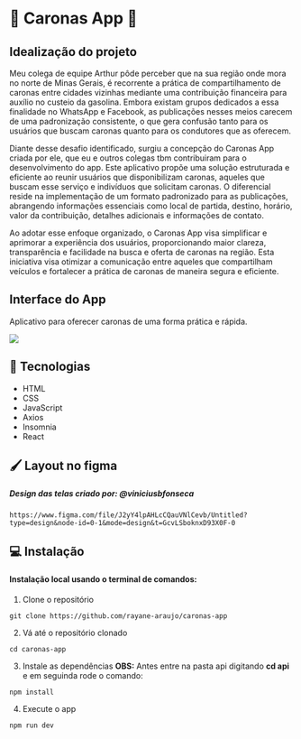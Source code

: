 # 🚗 Caronas App 🚗


## Idealização do projeto 

Meu colega de equipe Arthur pôde perceber que na sua região onde mora no norte de Minas Gerais, é recorrente a prática de compartilhamento de caronas entre cidades vizinhas mediante uma contribuição financeira para auxílio no custeio da gasolina. Embora existam grupos dedicados a essa finalidade no WhatsApp e Facebook, as publicações nesses meios carecem de uma padronização consistente, o que gera confusão tanto para os usuários que buscam caronas quanto para os condutores que as oferecem.

Diante desse desafio identificado, surgiu a concepção do Caronas App criada por ele, que eu e outros colegas tbm contribuiram para o desenvolvimento do app. Este aplicativo propõe uma solução estruturada e eficiente ao reunir usuários que disponibilizam caronas, aqueles que buscam esse serviço e indivíduos que solicitam caronas. O diferencial reside na implementação de um formato padronizado para as publicações, abrangendo informações essenciais como local de partida, destino, horário, valor da contribuição, detalhes adicionais e informações de contato.

Ao adotar esse enfoque organizado, o Caronas App visa simplificar e aprimorar a experiência dos usuários, proporcionando maior clareza, transparência e facilidade na busca e oferta de caronas na região. Esta iniciativa visa otimizar a comunicação entre aqueles que compartilham veículos e fortalecer a prática de caronas de maneira segura e eficiente.

## Interface do App

Aplicativo para oferecer caronas de uma forma prática e rápida.

<img src="./app/pages/images/telas-app-caronas.png">


## 🚀 Tecnologias

- HTML
- CSS
- JavaScript
- Axios 
- Insomnia 
- React 


##  🖌️ Layout no figma

##### Design das telas criado por: @viniciusbfonseca

```
https://www.figma.com/file/J2yY4lpAHLcCQauVNlCevb/Untitled?type=design&node-id=0-1&mode=design&t=GcvLSboknxD93X0F-0

```
## 💻 Instalação 

#### Instalação local usando o terminal de comandos:

1. Clone o repositório

```
git clone https://github.com/rayane-araujo/caronas-app

```

2. Vá até o repositório clonado

```
cd caronas-app

```

3. Instale as dependências
<strong>OBS:</strong> Antes entre na pasta api digitando <strong>cd api</strong> e em seguinda rode o comando:


```
npm install 

```

4. Execute o app

```
npm run dev

``` 



